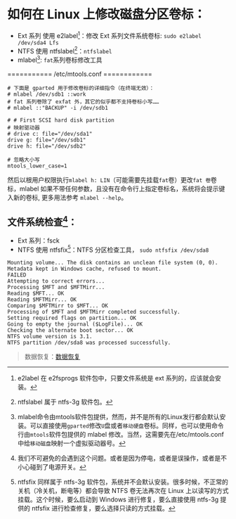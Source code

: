 <link href="../css/style.css" rel="stylesheet" type="text/css" />

# 如何在 Linux 上修改磁盘分区卷标：

+ Ext 系列 使用 e2label[^e2label]：修改 Ext 系列文件系统卷标: `sudo e2label /dev/sda4 Lfs`
+ NTFS 使用 ntfslabel[^ntfslabel]：`ntfslabel `
+ mlabel[^mlabel]: `fat`系列卷标修改工具

 =========== /etc/mtools.conf ============

```config
# 下面是 gparted 用于修改卷标的详细指令（在终端无效）：
# mlabel /dev/sdb1 ::work
# fat 系列卷除了 exfat 外，其它的似乎都不支持卷标小写……
# mlabel ::"BACKUP" -i /dev/sdb1

# # First SCSI hard disk partition
# 映射驱动器
# drive c: file="/dev/sda1"
drive g: file="/dev/sdb1"
drive h: file="/dev/sdb2"

# 忽略大小写
mtools_lower_case=1
```

然后以根用户权限执行`mlabel h: LIN`（可能需要先挂载`fat`卷）更改`fat 卷`卷标，mlabel 如果不带任何参数，且没有在命令行上指定卷标名，系统将会提示键入新的卷标, 更多用法参考 `mlabel --help`。

## 文件系统检查[^disk_check]：

+ Ext 系列：fsck 
+ NTFS 使用 ntfsfix[^fix]：NTFS 分区检查工具， `sudo ntfsfix /dev/sda8`

```log
Mounting volume... The disk contains an unclean file system (0, 0).
Metadata kept in Windows cache, refused to mount.
FAILED
Attempting to correct errors...
Processing $MFT and $MFTMirr...
Reading $MFT... OK
Reading $MFTMirr... OK
Comparing $MFTMirr to $MFT... OK
Processing of $MFT and $MFTMirr completed successfully.
Setting required flags on partition... OK
Going to empty the journal ($LogFile)... OK
Checking the alternate boot sector... OK
NTFS volume version is 3.1.
NTFS partition /dev/sda8 was processed successfully.
```

> 数据恢复：[数据恢复](recovery_data.md)

[^e2label]: e2label 在 e2fsprogs 软件包中，只要文件系统是 ext 系列的，应该就会安装。

[^ntfslabel]: ntfslabel 属于 ntfs-3g 软件包。

[^mlabel]: mlabel命令由mtools软件包提供，然而，并不是所有的Linux发行都会默认安装。可以直接使用`gparted`修改`U`盘或者`移动硬盘`卷标。同样，也可以使用命令行由`mtools`软件包提供的 mlabel 修改。当然，这需要先在/etc/mtools.conf中给`移动磁盘`映射一个虚拟驱动器号。

[^disk_check]: 我们不可避免的会遇到这个问题。或者是因为停电，或者是误操作，或者是不小心碰到了电源开关。

[^fix]: ntfsfix 同样属于 ntfs-3g 软件包，系统并不会默认安装。很多时候，不正常的关机（冷关机，断电等）都会导致 NTFS 卷无法再次在 Linux 上以读写的方式挂载。这个时候，要么启动到 Windows 进行修复，要么直接使用 ntfs-3g 提供的 ntfsfix 进行检查修复，要么选择只读的方式挂载。


